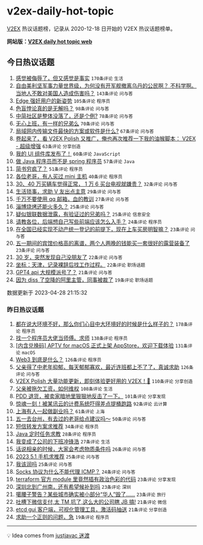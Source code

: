 # v2ex-daily-hot-topic

[V2EX](https://www.v2ex.com/) 热议话题榜，记录从 2020-12-18 日开始的 V2EX 热议话题榜单。

**网站版：[V2EX daily hot topic web](https://boojack.github.io/v2ex-daily-hot-topic-web/)**

## 今日热议话题

<!-- TODAY BEGIN -->

1. [感觉被侮辱了，但又感觉是事实](https://www.v2ex.com/t/936199) `170条评论` `生活`
1. [自由美利坚军事力量世界级，为何没有开军舰撤离乌丹的公民啊？ 不科学啊。 当地人不敢对美国人造成伤害吗？](https://www.v2ex.com/t/936137) `143条评论` `问与答`
1. [Edge 强奸用户的新姿势](https://www.v2ex.com/t/936115) `105条评论` `程序员`
1. [色盲悖论真的是无解吗？](https://www.v2ex.com/t/936217) `98条评论` `问与答`
1. [中简社区是整体没落了，还是个例?](https://www.v2ex.com/t/936268) `78条评论` `问与答`
1. [无心上班，有一样的兄弟么](https://www.v2ex.com/t/936128) `70条评论` `问与答`
1. [局域网内传输文件最快的方案或软件是什么?](https://www.v2ex.com/t/936118) `67条评论` `问与答`
1. [卷起来了，看 V2EX Polish 又推广，俺也再次推荐一下我的油猴脚本： V2EX - 超级增强](https://www.v2ex.com/t/936203) `63条评论` `分享创造`
1. [我的 UI 组件库发布了！](https://www.v2ex.com/t/936264) `60条评论` `JavaScript`
1. [做 Java 程序员而不是 spring 程序员](https://www.v2ex.com/t/936181) `57条评论` `Java`
1. [简书穷疯了？](https://www.v2ex.com/t/936119) `51条评论` `程序员`
1. [各位老哥，有人买过 mini 主机](https://www.v2ex.com/t/936316) `40条评论` `程序员`
1. [30、40 万买辆车觉得正常， 1 万 6 买台电视就嫌贵？](https://www.v2ex.com/t/936107) `32条评论` `问与答`
1. [生活琐事，求助 V 友出点主意](https://www.v2ex.com/t/936139) `29条评论` `问与答`
1. [千万不要使用 qq 邮箱，血的教训](https://www.v2ex.com/t/936208) `27条评论` `问与答`
1. [淄博烧烤还能火多久？](https://www.v2ex.com/t/936261) `25条评论` `问与答`
1. [疑似银联数据泄露，有验证过的兄弟吗？](https://www.v2ex.com/t/936190) `25条评论` `信息安全`
1. [请教各位，后端想自己写些前端应该怎么入手？](https://www.v2ex.com/t/936225) `24条评论` `程序员`
1. [在全国已经实现不动产统一登记的前提下，现在上车买房明智嘛？](https://www.v2ex.com/t/936263) `23条评论` `问与答`
1. [五一期间的宾馆价格高的离谱，两个人两晚的钱能买一套很好的露营装备了](https://www.v2ex.com/t/936157) `23条评论` `问与答`
1. [30 岁，突然发现自己没朋友了](https://www.v2ex.com/t/936274) `22条评论` `问与答`
1. [坐标：天津，记录裸辞后找工作过程。](https://www.v2ex.com/t/936098) `22条评论` `职场话题`
1. [GPT4 api 大规模派号了？](https://www.v2ex.com/t/936099) `21条评论` `问与答`
1. [因为 diss 了空降的阿里主管，同事被裁了](https://www.v2ex.com/t/936286) `19条评论` `职场话题`

数据更新于 2023-04-28 21:15:32

<!-- TODAY END -->

### 昨日热议话题

<!-- YESTERDAY BEGIN -->

1. [都在说大环境不好，那么你们心目中大环境好的时候是什么样子的？](https://www.v2ex.com/t/935815) `178条评论` `程序员`
1. [找一个程序员大佬当师傅。求师](https://www.v2ex.com/t/935872) `138条评论` `程序员`
1. [[内含兑换码] APTV for macOS 正式上架 AppStore，欢迎下载体验](https://www.v2ex.com/t/935930) `131条评论` `macOS`
1. [Web3 到底是什么？](https://www.v2ex.com/t/935809) `126条评论` `程序员`
1. [父亲得了中老年抑郁，每天郁郁寡欢，最近连班都上不了了，真诚求助](https://www.v2ex.com/t/935831) `126条评论` `问与答`
1. [V2EX Polish 大量功能更新，即刻体验更好用的 V2EX！🥰](https://www.v2ex.com/t/935916) `110条评论` `分享创造`
1. [父亲被拖欠工资，如何维权](https://www.v2ex.com/t/935885) `108条评论` `生活`
1. [PDD 退货，被卖家暗地里狠狠地反击了一下。](https://www.v2ex.com/t/935859) `101条评论` `分享发现`
1. [惊魂一刻！被某讯云的计费系统吓得差点提桶跑路](https://www.v2ex.com/t/935883) `92条评论` `云计算`
1. [上海有人一起做副业吗？](https://www.v2ex.com/t/935846) `61条评论` `上海`
1. [五一去台州，有去过的老哥给点建议吗～](https://www.v2ex.com/t/935804) `50条评论` `问与答`
1. [短信转发方案求推荐](https://www.v2ex.com/t/936016) `34条评论` `程序员`
1. [Java 定时任务求教](https://www.v2ex.com/t/935932) `28条评论` `程序员`
1. [我变成了公司的下班冲锋浩](https://www.v2ex.com/t/936037) `27条评论` `生活`
1. [话说相亲的时候，大家会考虑物质条件吗](https://www.v2ex.com/t/935877) `26条评论` `问与答`
1. [2023 5.1 手机求推荐](https://www.v2ex.com/t/935862) `25条评论` `问与答`
1. [我该润吗](https://www.v2ex.com/t/935800) `25条评论` `问与答`
1. [Socks 协议为什么不能代理 ICMP？](https://www.v2ex.com/t/936040) `24条评论` `问与答`
1. [terraform 官方 module 里竟然插有政治色彩的代码](https://www.v2ex.com/t/935931) `23条评论` `分享发现`
1. [深圳北到广州南，还有希望候补到吗](https://www.v2ex.com/t/935837) `23条评论` `深圳`
1. [噶腰子警告？某些城市确实被小部分“华人”毁了……](https://www.v2ex.com/t/935814) `23条评论` `旅行`
1. [吐槽下微信支付,太 TM 坑了,这么大的公司瞎 JB 搞!](https://www.v2ex.com/t/936036) `21条评论` `微信`
1. [etcd gui 客户端，可视化管理工具，激活码抽送](https://www.v2ex.com/t/935796) `21条评论` `分享创造`
1. [求助一个正则的问题，急](https://www.v2ex.com/t/936024) `19条评论` `程序员`

<!-- YESTERDAY END -->

---

💡 Idea comes from [justjavac 迷渡](https://github.com/justjavac/)
